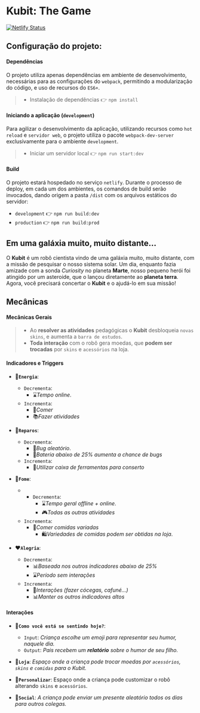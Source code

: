 # Kubit: The Game
[![Netlify Status](https://api.netlify.com/api/v1/badges/5c8c7111-db30-4c68-b339-6e34f569fee3/deploy-status)](https://app.netlify.com/sites/kubit-the-game/deploys)

## Configuração do projeto:
#### Dependências
O projeto utiliza apenas dependências em ambiente de desenvolvimento, necessárias para as configurações do `webpack`, permitindo a modularização do código, e uso de recursos do `ES6+`.

> * Instalação de dependências  👉  `npm install`

#### Iniciando a aplicação (`development`) 
Para agilizar o desenvolvimento da aplicação, utilizando recursos como `hot reload` e `servidor web`, o projeto utiliza o pacote `webpack-dev-server` exclusivamente para o ambiente `development`.
> *  Iniciar um servidor local  👉  `npm run start:dev`

#### Build
O projeto estará hospedado no serviço `netlify`. Durante o processo de deploy, em cada um dos ambientes, os comandos de build serão invocados, dando origem a pasta `/dist` com os arquivos estáticos do servidor:
- `development`  👉  `npm run build:dev`
- `production`  👉  `npm run build:prod`

## Em uma galáxia muito, muito distante...

O **Kubit** é um robô cientista vindo de uma galáxia muito, muito distante, com a missão de pesquisar o nosso sistema solar.
Um dia, enquanto fazia amizade com a sonda *Curiosity* no planeta **Marte**, nosso pequeno herói foi atingido por um asteroide, que o lançou diretamente ao **planeta terra**. 
Agora, você precisará concertar o **Kubit** e o ajudá-lo em sua missão!

## Mecânicas
#### Mecânicas Gerais
> * Ao **resolver as atividades** pedagógicas o **Kubit** desbloqueia `novas skins`, e aumenta a `barra de estudos`.
> * **Toda interação** com o robô gera moedas, que **podem ser trocadas** por `skins` e `acessórios` na loja.

#### Indicadores e Triggers
* **🔋`Energia`**:
	* `Decrementa`: 
		* ⌛*Tempo online*.
	* `Incrementa`: 
		* 🍕*Comer*
		* 📚*Fazer atividades*

* **🔧`Reparos`**:
	* `Decrementa`: 
		* 🐞*Bug aleatório*.
		* 🔋*Bateria abaixo de 25% aumenta a chance de bugs*
	* `Incrementa`: 
		* 🧰*Utilizar caixa de ferramentas para conserto*
		
* **🍕`Fome`**:
	* * `Decrementa`:
		* ⌛*Tempo geral offline + online*.
		* 🎮*Todas as outras atividades*
	* `Incrementa`: 
		* 🍝*Comer comidas variadas*
			* 🛍*Variedades de comidas podem ser obtidas na loja*.

* **❤️`Alegria`**:
	* `Decrementa`:
		* 📊*Baseada nos outros indicadores abaixo de 25%*
		* ⌛*Período sem interações*
	* `Incrementa`: 
		* 🤗*Interações (fazer cócegas, cafuné...)*
		* 📊*Manter os outros indicadores altos*

#### Interações
* **🥳`Como você está se sentindo hoje?`**:
	* `Input`: *Criança escolhe um emoji para representar seu humor, naquele dia.*
	* `Output`: *Pais recebem um **relatório** sobre o humor de seu filho.*

* **🛒`Loja`**: *Espaço onde a criança pode trocar moedas por `acessórios`, `skins` e `comidas` para o Kubit.*
* **🎨`Personalizar`**: Espaço onde a criança pode customizar o robô alterando `skins` e `acessórios`.
* **🎁`Social`**: *A criança pode enviar um presente aleatório todos os dias para outros colegas.*
